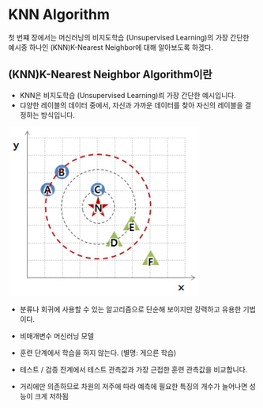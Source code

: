 # KNN Algorithm
첫 번쨰 장에서는 머신러닝의 비지도학습 (Unsupervised Learning)의 가장 간단한 예시중 하나인 (KNN)K-Nearest Neighbor에 대해 알아보도록 하겠다.

## (KNN)K-Nearest Neighbor Algorithm이란
* KNN은 비지도학습 (Unsupervised Learning)릐 가장 간단한 예시입니다.
* 댜양한 레이블의 데이터 중에서, 자신과 가까운 데이터를 찾아 자신의 레이블을 결정하는 방식입니다.

![CNNpicture](https://github.com/minecode0606/minecode0606/blob/main/images/Python_Machine_Learning/KNN(K_Nearest_Neighbor)/%EB%8B%A4%EC%9A%B4%EB%A1%9C%EB%93%9C.jfif)  


* 분류나 회귀에 사용할 수 있는 알고리즘으로 단순해 보이지만 강력하고 유용한 기법이다.
  
* 비매개변수 머신러닝 모델
* 훈련 단계에서 학습을 하지 않는다. (별명: 게으른 학습)
* 테스트 / 검증 잔계에서 테스트 관측값과 가장 근접한 훈련 관측값을 비교합니다.
* 거리에만 의존하므로 차원의 저주에 따라 예측에 필요한 특징의 개수가 늘어나면 성능이 크게 저하됨



